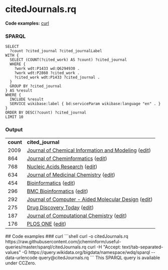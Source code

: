 # citedJournals.rq
**Code examples:** [curl](#curl)
### SPARQL
```sparql
SELECT
  ?count ?cited_journal ?cited_journalLabel
WITH {
  SELECT (COUNT(?cited_work) AS ?count) ?cited_journal
  WHERE {
    ?work wdt:P1433 wd:Q6294930 .
    ?work wdt:P2860 ?cited_work .
    ?cited_work wdt:P1433 ?cited_journal . 
  }
  GROUP BY ?cited_journal
} AS %result
WHERE {
  INCLUDE %result
  SERVICE wikibase:label { bd:serviceParam wikibase:language "en" . } 
}
ORDER BY DESC(?count) ?cited_journal
LIMIT 10

```
### Output
<table>
  <tr>
    <td><b>count</b></td>
    <td><b>cited_journal</b></td>
  </tr>
  <tr>
    <td>2009</td>
    <td><a href="https://tools.wmflabs.org/scholia/Q3007982">Journal of Chemical Information and Modeling</a> (<a href="http://www.wikidata.org/entity/Q3007982">edit</a>)</td>
  </tr>
  <tr>
    <td>864</td>
    <td><a href="https://tools.wmflabs.org/scholia/Q6294930">Journal of Cheminformatics</a> (<a href="http://www.wikidata.org/entity/Q6294930">edit</a>)</td>
  </tr>
  <tr>
    <td>768</td>
    <td><a href="https://tools.wmflabs.org/scholia/Q135122">Nucleic Acids Research</a> (<a href="http://www.wikidata.org/entity/Q135122">edit</a>)</td>
  </tr>
  <tr>
    <td>634</td>
    <td><a href="https://tools.wmflabs.org/scholia/Q900316">Journal of Medicinal Chemistry</a> (<a href="http://www.wikidata.org/entity/Q900316">edit</a>)</td>
  </tr>
  <tr>
    <td>454</td>
    <td><a href="https://tools.wmflabs.org/scholia/Q4914910">Bioinformatics</a> (<a href="http://www.wikidata.org/entity/Q4914910">edit</a>)</td>
  </tr>
  <tr>
    <td>296</td>
    <td><a href="https://tools.wmflabs.org/scholia/Q4835939">BMC Bioinformatics</a> (<a href="http://www.wikidata.org/entity/Q4835939">edit</a>)</td>
  </tr>
  <tr>
    <td>292</td>
    <td><a href="https://tools.wmflabs.org/scholia/Q15766522">Journal of Computer - Aided Molecular Design</a> (<a href="http://www.wikidata.org/entity/Q15766522">edit</a>)</td>
  </tr>
  <tr>
    <td>275</td>
    <td><a href="https://tools.wmflabs.org/scholia/Q3040085">Drug Discovery Today</a> (<a href="http://www.wikidata.org/entity/Q3040085">edit</a>)</td>
  </tr>
  <tr>
    <td>187</td>
    <td><a href="https://tools.wmflabs.org/scholia/Q3186908">Journal of Computational Chemistry</a> (<a href="http://www.wikidata.org/entity/Q3186908">edit</a>)</td>
  </tr>
  <tr>
    <td>176</td>
    <td><a href="https://tools.wmflabs.org/scholia/Q564954">PLOS ONE</a> (<a href="http://www.wikidata.org/entity/Q564954">edit</a>)</td>
  </tr>
</table>
## Code examples
### curl
```shell
curl -o citedJournals.rq https://raw.githubusercontent.com/jcheminform/useful-queries/master/sparql/citedJournals.rq
curl -H "Accept: text/tab-separated-values" -G https://query.wikidata.org/bigdata/namespace/wdq/sparql --data-urlencode query@citedJournals.rq
```
This SPARQL query is available under CCZero.
